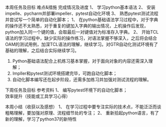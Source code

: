 本周任务及目标	难点&措施	完成情况及进度
1、	学习python基本语法
2、	安装impelle、pycharm并部署impeller、pytest自动化环境
3、	熟悉pytest测试流程并尝试写一个简单的自动化脚本；	1、	在python基础语法学习过程中，对于字典的操作还不太熟悉，对于重复的键加入字典的输出情况，上机操作后发现，python加入同一个键的值，会取最后一对键值对为标准存入字典。
2、	开始TCL语法的学习过程中，缺少实际的操作练习，对语法掌握不够深入，之后将会结合OAM的测试用例，加深TCL语法的理解，继续学习。对GTR自动化测试环境有了基础的理解，之后结合实际继续学习。	
1.	Python基础语法配合上机练习基本掌握，对于面向对象的内容还需深入理解；
2.	Impller和pytest测试环境搭建完毕，可跑自动化脚本；
3.	自动化脚本编写还在起步阶段，还需多加练习并加强对测试流程的理解。

下周任务及目标		参考资料
1、	编写pytest环境下的自动化脚本；		
效率提升（技能或工具学习心得）


本周小结（收获以及感想）
1、	在学习过程中要专注实际的技术点，不能泛泛而谈粗略理解，要加强对原理、流程细节处的专注； 
2、	重新拾起python语言，有了新的理解，学习了python37的新特性


